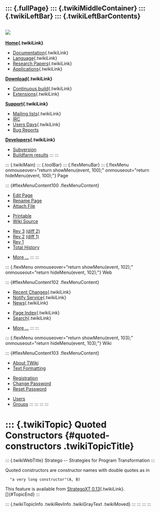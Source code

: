 ::: {.fullPage}
::: {.twikiMiddleContainer}
::: {.twikiLeftBar}
::: {.twikiLeftBarContents}
  ----------------------------------------------------------------------------------
  [![](../pub/Stratego/StrategoLogo/StrategoLogoTextlessWhite-100px.png)](WebHome)
  ----------------------------------------------------------------------------------

**[Home](WebHome){.twikiLink}**

-   [Documentation](StrategoDocumentation){.twikiLink}
-   [Language](StrategoLanguage){.twikiLink}
-   [Research Papers](StrategoPublications){.twikiLink}
-   [Applications](StrategoApplication){.twikiLink}

**[Download](StrategoDownload){.twikiLink}**

-   [Continuous build](ContinuousBuild){.twikiLink}
-   [Extensions](AdditionalPackageDownload){.twikiLink}

**[Support](StrategoSupport){.twikiLink}**

-   [Mailing lists](MailingList){.twikiLink}
-   [IRC](irc://irc.freenode.net/#stratego)
-   [Users Days](StrategoUsersDay){.twikiLink}
-   [Bug Reports](http://yellowgrass.org/project/StrategoXT)

**[Developers](StrategoDev){.twikiLink}**

-   [Subversion](https://svn.strategoxt.org/repos/StrategoXT/strategoxt/trunk)
-   [Buildfarm
    results](http://hydra.nixos.org/jobset/strategoxt/strategoxt-release/all)
:::
:::

::: {.twikiMain}
::: {.toolBar}
::: {.flexMenuBar}
::: {.flexMenu onmouseover="return showMenu(event, 100);" onmouseout="return hideMenu(event, 100);"}
Page

::: {#flexMenuContent100 .flexMenuContent}
-   [Edit
    Page](http://www.program-transformation.org/edit/Stratego/QuotedConstructors?t=1536825661)
-   [Rename
    Page](http://www.program-transformation.org/rename/Stratego/QuotedConstructors)
-   [Attach
    File](http://www.program-transformation.org/attach/Stratego/QuotedConstructors)

<!-- -->

-   [Printable](http://www.program-transformation.org/view/Stratego/QuotedConstructors?skin=print.pattern)
-   [Wiki
    Source](http://www.program-transformation.org/view/Stratego/QuotedConstructors?skin=text&raw=on&contenttype=text/plain)

<!-- -->

-   [Rev
    3](http://www.program-transformation.org/view/Stratego/QuotedConstructors?rev=1.3)
    [(diff 2)](http://www.program-transformation.org/rdiff/Stratego/QuotedConstructors?rev1=1.3&rev2=1.2)
-   [Rev
    2](http://www.program-transformation.org/view/Stratego/QuotedConstructors?rev=1.2)
    [(diff 1)](http://www.program-transformation.org/rdiff/Stratego/QuotedConstructors?rev1=1.2&rev2=1.1)
-   [Rev
    1](http://www.program-transformation.org/view/Stratego/QuotedConstructors?rev=1.1)
-   [Total
    History](http://www.program-transformation.org/rdiff/Stratego/QuotedConstructors)

<!-- -->

-   [More
    \...](http://www.program-transformation.org/oops/Stratego/QuotedConstructors?template=oopsmore&param1=1.3&param2=1.3)
:::
:::

::: {.flexMenu onmouseover="return showMenu(event, 102);" onmouseout="return hideMenu(event, 102);"}
Web

::: {#flexMenuContent102 .flexMenuContent}
-   [Recent Changes](WebChanges){.twikiLink}
-   [Notify Service](WebNotify){.twikiLink}
-   [News](WebNews){.twikiLink}

<!-- -->

-   [Page Index](WebIndex){.twikiLink}
-   [Search](WebSearch){.twikiLink}

<!-- -->

-   [More
    \...](http://www.program-transformation.org/oops/Stratego/QuotedConstructors?template=oopsmore&param1=1.3&param2=1.3)
:::
:::

::: {.flexMenu onmouseover="return showMenu(event, 103);" onmouseout="return hideMenu(event, 103);"}
Wiki

::: {#flexMenuContent103 .flexMenuContent}
-   [About
    TWiki](http://www.program-transformation.org/view/TWiki/WebHome)
-   [Text
    Formatting](http://www.program-transformation.org/view/TWiki/TextFormattingRules)

<!-- -->

-   [Registration](http://www.program-transformation.org/view/TWiki/TWikiRegistration)
-   [Change
    Password](http://www.program-transformation.org/view/TWiki/ChangePassword)
-   [Reset
    Password](http://www.program-transformation.org/view/TWiki/ResetPassword)

<!-- -->

-   [Users](http://www.program-transformation.org/view/Main/TWikiUsers)
-   [Groups](http://www.program-transformation.org/view/Main/TWikiGroups)
:::
:::
:::
:::

::: {.twikiTopic}
Quoted Constructors {#quoted-constructors .twikiTopicTitle}
===================

::: {.twikiWebTitle}
Stratego \-- Strategies for Program Transformation
:::

Quoted constructors are constructor names with double quotes as in

      "a very long constructor"(A, B)

This feature is available from [StrategoXT
0.13](StrategoRelease013){.twikiLink}.\
[]{#TopicEnd}
:::

::: {.twikiTopicInfo .twikiRevInfo .twikiGrayText .twikiMoved}
:::
:::
:::
:::
